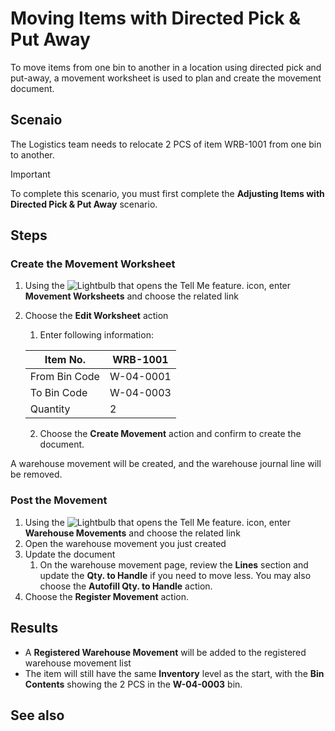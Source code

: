 # Moving Items with Directed Pick & Put Away
To move items from one bin to another in a location using directed pick and put-away, a movement worksheet is used to plan and create the movement document.

## Scenaio
The Logistics team needs to relocate 2 PCS of item WRB-1001 from one bin to another.

> [!IMPORTANT]
> To complete this scenario, you must first complete the **Adjusting Items with Directed Pick & Put Away** scenario.

## Steps

### Create the Movement Worksheet

1.  Using the ![Lightbulb that opens the Tell Me feature.](../../../media/ui-search/search_small.png "Tell me what you want to do") icon, enter **Movement Worksheets** and choose the related link
2.  Choose the **Edit Worksheet** action
    1.  Enter following information:
   
    | Item No. | WRB-1001 |
    |--|--|
    | From Bin Code | W-04-0001 |
    | To Bin Code | W-04-0003 |
    | Quantity | 2 |
    2.  Choose the **Create Movement** action and confirm to create the document.
    
A warehouse movement will be created, and the warehouse journal line will be removed.

### Post the Movement
1.  Using the ![Lightbulb that opens the Tell Me feature.](../../../media/ui-search/search_small.png "Tell me what you want to do") icon, enter **Warehouse Movements** and choose the related link
2.  Open the warehouse movement you just created
3.  Update the document
	1.  On the warehouse movement page, review the **Lines** section and update the **Qty. to Handle** if you need to move less. You may also choose the **Autofill Qty. to Handle** action.
4.  Choose the **Register Movement** action.

## Results
- A **Registered Warehouse Movement** will be added to the registered warehouse movement list
- The item will still have the same **Inventory** level as the start, with the **Bin Contents** showing the 2 PCS in the **W-04-0003** bin.

## See also